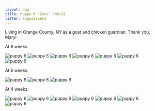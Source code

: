 ```yaml
---
layout: dog
title: Puppy 6 "Zeus" (SOLD)
litter: angusaspen1
---
```


Living in Orange County, NY as a goat and chicken guardian. Thank you, Mary!

At 8 weeks:

![puppy 6](http://farm4.staticflickr.com/3885/15129351860_ea3f2fe4b5_z_d.jpg)
![puppy 6](http://farm6.staticflickr.com/5588/15129317009_1acb52da1e_z_d.jpg)
![puppy 6](http://farm4.staticflickr.com/3894/15129523297_6b40b844e6_z_d.jpg)
![puppy 6](http://farm4.staticflickr.com/3835/15129364080_5e2a5de167_z_d.jpg)
![puppy 6](http://farm4.staticflickr.com/3900/15315731722_5d565cbe67_z_d.jpg)
![puppy 6](http://farm4.staticflickr.com/3844/15316075585_b3d38e6ee5_z_d.jpg)
![puppy 6](http://farm6.staticflickr.com/5594/15316079035_bb6fe7228e_z_d.jpg)

At 6 weeks:

![puppy 6](http://farm6.staticflickr.com/5586/15120199936_e5b05ea4cc_z_d.jpg)
![puppy 6](http://farm6.staticflickr.com/5589/15142818352_2bc6da4772_z_d.jpg)
![puppy 6](http://farm4.staticflickr.com/3903/14956513579_0fb32500d4_z_d.jpg)

At 4 weeks:

![puppy 6](http://farm4.staticflickr.com/3857/14798877068_66603bb3d9_z_d.jpg)
![puppy 6](http://farm4.staticflickr.com/3856/14798743410_f3920b460c_z_d.jpg)
![puppy 6](http://farm4.staticflickr.com/3860/14982367031_c2e29eb803_z_d.jpg)
![puppy 6](http://farm4.staticflickr.com/3915/14798910597_a4d086d3cb_z_d.jpg)
![puppy 6](http://farm4.staticflickr.com/3889/14798781240_7ab0d58164_z_d.jpg)
![puppy 6](http://farm6.staticflickr.com/5594/14985073902_9374257771_z_d.jpg)
![puppy 6](http://farm4.staticflickr.com/3911/14982316101_e0856c2c99_z_d.jpg)

